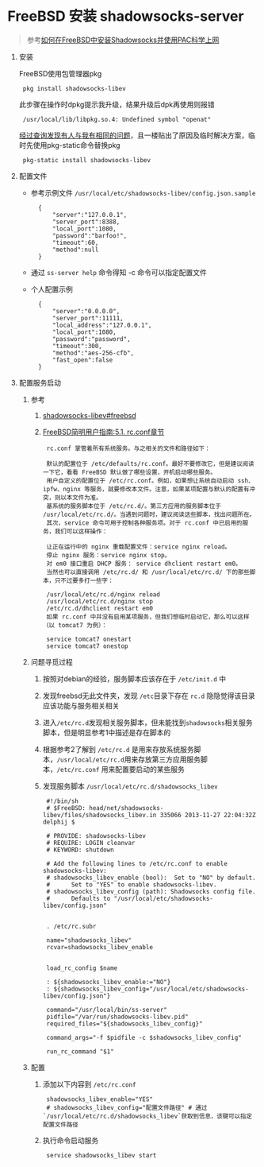 # FreeBSD 安装 shadowsocks-server

> 参考[如何在FreeBSD中安装Shadowsocks并使用PAC科学上网](https://www.tomczhen.com/2015/12/08/howto-install-shadowsocks-in-freebsd-and-use-pac/)

1. 安装
		
	FreeBSD使用包管理器pkg
		
		pkg install shadowsocks-libev
		
	此步骤在操作时dpkg提示我升级，结果升级后dpk再使用则报错
	
		/usr/local/lib/libpkg.so.4: Undefined symbol "openat"
	
	[经过查询发现有人与我有相同的问题](https://yq.aliyun.com/ask/46495)，且一楼贴出了原因及临时解决方案，临时先使用pkg-static命令替换pkg
	
		pkg-static install shadowsocks-libev
		
2. 配置文件

	- 参考示例文件 `/usr/local/etc/shadowsocks-libev/config.json.sample`

			{
				"server":"127.0.0.1",
				"server_port":8388,
				"local_port":1080,
				"password":"barfoo!",
				"timeout":60,
				"method":null
			}

	- 通过 `ss-server help` 命令得知 -c 命令可以指定配置文件

	- 个人配置示例

			{
				"server":"0.0.0.0",
				"server_port":11111,
				"local_address":"127.0.0.1",
				"local_port":1080,
				"password":"password",
				"timeout":300,
				"method":"aes-256-cfb",
				"fast_open":false
			}

3. 配置服务启动

	1. 参考

		1. [shadowsocks-libev#freebsd](https://github.com/shadowsocks/shadowsocks-libev#freebsd)
		2. [FreeBSD简明用户指南:5.1. rc.conf章节](http://bsdelf.github.io/posts/freebsd-brief-user-guide)

				rc.conf 掌管着所有系统服务。与之相关的文件和路径如下：

				默认的配置位于 /etc/defaults/rc.conf。最好不要修改它，但是建议阅读一下它，看看 FreeBSD 默认做了哪些设置，开机启动哪些服务。
				用户自定义的配置位于 /etc/rc.conf。例如，如果想让系统自动启动 ssh、ipfw、nginx 等服务，就要修改本文件。注意，如果某项配置与默认的配置有冲突，则以本文件为准。
				基系统的服务脚本位于 /etc/rc.d/。第三方应用的服务脚本位于 /usr/local/etc/rc.d/。当遇到问题时，建议阅读这些脚本，找出问题所在。
				其次，service 命令可用于控制各种服务项。对于 rc.conf 中已启用的服务，我们可以这样操作：

				让正在运行中的 nginx 重载配置文件：service nginx reload。
				停止 nginx 服务：service nginx stop。
				对 em0 接口重启 DHCP 服务： service dhclient restart em0。
				当然也可以直接调用 /etc/rc.d/ 和 /usr/local/etc/rc.d/ 下的那些脚本，只不过要多打一些字：

				/usr/local/etc/rc.d/nginx reload
				/usr/local/etc/rc.d/nginx stop
				/etc/rc.d/dhclient restart em0
				如果 rc.conf 中并没有启用某项服务，但我们想临时启动它，那么可以这样（以 tomcat7 为例）：

				service tomcat7 onestart
				service tomcat7 onestop

	2. 问题寻觅过程
		
		1. 按照对debian的经验，服务脚本应该存在于 `/etc/init.d` 中
		2. 发现freebsd无此文件夹，发现 `/etc`目录下存在 `rc.d` 隐隐觉得该目录应该功能与服务相关相关
		3. 进入`/etc/rc.d`发现相关服务脚本，但未能找到`shadowsocks`相关服务脚本，但是明显参考1中描述是存在脚本的
		4. 根据参考2了解到 `/etc/rc.d` 是用来存放系统服务脚本，`/usr/local/etc/rc.d`用来存放第三方应用服务脚本，`/etc/rc.conf` 用来配置要启动的某些服务
		5. 发现服务脚本 `/usr/local/etc/rc.d/shadowsocks_libev`
		
				#!/bin/sh
				# $FreeBSD: head/net/shadowsocks-libev/files/shadowsocks_libev.in 335066 2013-11-27 22:04:32Z delphij $

				# PROVIDE: shadowsocks-libev
				# REQUIRE: LOGIN cleanvar
				# KEYWORD: shutdown

				# Add the following lines to /etc/rc.conf to enable shadowsocks-libev:
				# shadowsocks_libev_enable (bool):  Set to "NO" by default.
				#      Set to "YES" to enable shadowsocks-libev.
				# shadowsocks_libev_config (path): Shadowsocks config file.
				#      Defaults to "/usr/local/etc/shadowsocks-libev/config.json"


				. /etc/rc.subr

				name="shadowsocks_libev"
				rcvar=shadowsocks_libev_enable


				load_rc_config $name

				: ${shadowsocks_libev_enable:="NO"}
				: ${shadowsocks_libev_config="/usr/local/etc/shadowsocks-libev/config.json"}

				command="/usr/local/bin/ss-server"
				pidfile="/var/run/shadowsocks-libev.pid"
				required_files="${shadowsocks_libev_config}"

				command_args="-f $pidfile -c $shadowsocks_libev_config"

				run_rc_command "$1"

	3. 配置

		1. 添加以下内容到 `/etc/rc.conf`

				shadowsocks_libev_enable="YES"
				# shadowsocks_libev_config="配置文件路径" # 通过`/usr/local/etc/rc.d/shadowsocks_libev`获取到信息，该键可以指定配置文件路径

		2. 执行命令启动服务

				service shadowsocks_libev start
